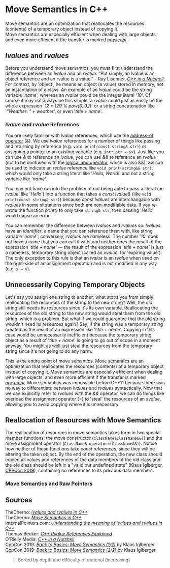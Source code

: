 # Move Semantics in C++
Move semantics are an optimization that reallocates the resources (contents) of a temporary object instead of copying it. <br />
Move semantics are especially efficient when dealing with large objects, and even more efficient if the transfer is marked [_noexcept_](https://www.learncpp.com/cpp-tutorial/exception-specifications-and-noexcept/).

## _lvalues_ and _rvalues_
Before you understand move semantics, you must first understand the difference between an _lvalue_ and an _rvalue_.
"Put simply, an lvalue is an object reference and an rvalue is a value." - Ray Lischner, [_C++ in a Nutshell_](https://www.amazon.com/C-Nutshell-Ray-Lischner/dp/059600298X).
For context, by 'object', he means an object (a value) stored in memory, not an instantiation of a class. An example of an _lvalue_ could be the string variable '_name_', 
whereas an _rvalue_ could be the integer literal '_10_'. Of course it may not always be this simple, a _rvalue_ could just as easily be the whole expression '_12 * 129 % pow(3, 92)_' or a string concatenation like '_"Weather: " + weather_', or even '_title + name_'.

### _lvalue_ and _rvalue_ References
You are likely familiar with _lvalue_ references, which use the [address-of operator](https://www.dummies.com/programming/cpp/how-address-operators-work-in-c/) (&).
We use _lvalue_ references for a number of things like passing and returning by reference (e.g. `void print(const string& str)`) or assigning a pointer to an existing 
variable (e.g. `int* ptr = &x`). Just like you can use _&_ to reference an _lvalue_, you can use _&&_ to reference an _rvalue_ (not to be confused with the 
[logical and operator](https://www.w3schools.com/cpp/cpp_operators_logical.asp), which is also &&). _&&_ can be used to indicate an _rvalue_ reference
like `void print(string&& str)`, which would only take a string literal like '_Hello, World!_' and not a string variable like '_name_'.

You may not have run into the problem of not being able to pass a literal (an _rvalue_, like '_Hello_') into a function that takes a _const lvalue&_ 
(like `void print(const string& str)`) because _const_ _lvalues_ are interchangable with _rvalues_ in some situtations since both are non-modifiable data. 
If you re-wrote the function _print()_ to only take `string& str`, then passing '_Hello_' would cause an error.

You can remember the difference between _lvalues_ and _rvalues_ so: _lvalues_ have an _identifier_, a name that you can reference them with, like  string variable '_name_'; conversely, _rvalues_ are nameless. The number '_10_' does not have a name that you can call it with, and neither does the result
of the expression '_title + name_' — the result of the expression '_title + name_' is just a nameless, temporary string object (called an _xvalue_, for 'expiring value').
The only exception to this rule is that an _lvalue_ is an _rvalue_ when used on the right-side of an assignment operation and is not modified in any way (e.g. `x = y`).

## Unnecessarily Copying Temporary Objects
Let's say you assign one string to another; what stops you from simply reallocating the resources of the string to the new string? Well, the old string still needs its
resources since it's its own variable. Reallocating the resources of the old string to the new string would steal them from the old string, which is a problem. But what if
we could guarantee that the old string wouldn't need its resources again? Say, if the string was a temporary string created as the result of an expression like '_title + name_'.
Copying in this case would be unnecessarily inefficient because the temporary string object as a result of '_title + name_' is going to go out of scope in a moment anyway.
You might as well just steal the resources from the temporary string since it's not going to do any harm.

This is the entire point of move semantics. Move semantics are an optimization that reallocates the resources (contents) of a temporary object instead of copying it.
Move semantics are especially efficient when dealing with large objects, and even more efficient if the transfer is marked
[_noexcept_](https://www.learncpp.com/cpp-tutorial/exception-specifications-and-noexcept/). Move semantics was impossible before C++11 because there was no way to 
differentiate between _lvalues_ and _rvalues_ syntactically. Now that we can explicitly refer to _rvalues_ with the _&&_ operator, we can do things like overload the
assignment operator (=) to 'steal' the resources of an _xvalue_, allowing you to avoid copying where it is unnecessary.

## Reallocation of Resources with Move Semantics
The reallocation of resources in move semantics takes form in two special member functions: the move constructor (`ClassName(ClassName&&)`) and the move assignment operator (`ClassName& operator=(ClassName&&)`). Notice how neither of these functions take _const_ references, since they will be altering the taken object. By the end of the operation,
the new class should copied all values and references of the data members of the old class and the old class should be left in a "valid but undefined state" (Klaus Iglberger, [CPPCon 2019](https://www.youtube.com/watch?v=St0MNEU5b0o)), containing no references to its previous data members.

### Move Semantics and Raw Pointers


## Sources
TheCherno: [_lvalues and rvalues in C++_](https://www.youtube.com/watch?v=fbYknr-HPYE) <br />
TheCherno: [_Move Semantics in C++_](https://www.youtube.com/watch?v=ehMg6zvXuMY) <br />
InternalPointers.com: [_Understanding the meaning of lvalues and rvalues in C++_](https://www.internalpointers.com/post/understanding-meaning-lvalues-and-rvalues-c) <br />
Thomas Becker: [_C++ Rvalue References Explained_](http://thbecker.net/articles/rvalue_references/section_01.html) <br />
O'Rielly Media: [_C++ in a Nutshell_](https://www.amazon.com/C-Nutshell-Ray-Lischner/dp/059600298X) <br />
CppCon 2019: [_Back to Basics: Move Semantics (1/2)_](https://www.youtube.com/watch?v=St0MNEU5b0o&t) by Klaus Iglberger <br />
CppCon 2019: [_Back to Basics: Move Semantics (2/2)_](https://www.youtube.com/watch?v=pIzaZbKUw2s) by Klaus Iglberger <br />
> Sorted by depth and difficulty of material (increasing)

